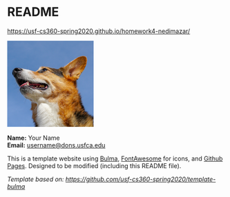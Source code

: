 # README

<https://usf-cs360-spring2020.github.io/homework4-nedimazar/>

![Profile Image](profile.png)

**Name:** Your Name  
**Email:** <username@dons.usfca.edu>

This is a template website using [Bulma](https://bulma.io/), [FontAwesome](https://origin.fontawesome.com/) for icons, and [Github Pages](). Designed to be modified (including this README file).

*Template based on: <https://github.com/usf-cs360-spring2020/template-bulma>*
